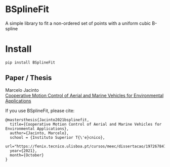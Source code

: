 # BSplineFit
A simple library to fit a non-ordered set of points with a uniform cubic B-spline

# Install 
```
pip install BSplineFit
```

## Paper / Thesis
Marcelo Jacinto <br>
[Cooperative Motion Control of Aerial and Marine Vehicles for Environmental Applications
](https://fenix.tecnico.ulisboa.pt/cursos/meec/dissertacao/1972678479054971)

If you use BSplineFit, please cite:

```
@mastersthesis{Jacinto2021bsplinefit,
  title={Cooperative Motion Control of Aerial and Marine Vehicles for Environmental Applications},
  author={Jacinto, Marcelo},
  school = {Instituto Superior T{\'e}cnico},
  url="https://fenix.tecnico.ulisboa.pt/cursos/meec/dissertacao/1972678479054971",
  year={2021},
  month={October}
}
```